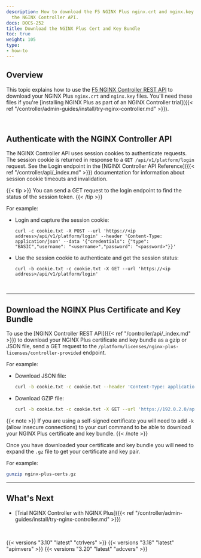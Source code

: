 ```yaml
---
description: How to download the F5 NGINX Plus nginx.crt and nginx.key files using
  the NGINX Controller API.
docs: DOCS-252
title: Download the NGINX Plus Cert and Key Bundle
toc: true
weight: 105
type:
- how-to
---
```


## Overview

This topic explains how to use the [F5 NGINX Controller REST API](https://docs.nginx.com/nginx-controller/api/ctlr-platform-api/) to download your NGINX Plus `nginx.crt` and `nginx.key` files. You'll need these files if you're [installing NGINX Plus as part of an NGINX Controller trial]({{< ref "/controller/admin-guides/install/try-nginx-controller.md" >}}).

&nbsp;

## Authenticate with the NGINX Controller API

The NGINX Controller API uses session cookies to authenticate requests. The session cookie is returned in response to a `GET /api/v1/platform/login` request. See the Login endpoint in the [NGINX Controller API Reference]({{< ref "/controller/api/_index.md" >}}) documentation for information about session cookie timeouts and invalidation.

{{< tip >}}
You can send a GET request to the login endpoint to find the status of the session token.
{{< /tip >}}

For example:

- Login and capture the session cookie:

  ```curl
  curl -c cookie.txt -X POST --url 'https://<ip address>/api/v1/platform/login' --header 'Content-Type: application/json' --data '{"credentials": {"type": "BASIC","username": "<username>","password": "<password>"}}'
  ```

- Use the session cookie to authenticate and get the session status:

  ```curl
  curl -b cookie.txt -c cookie.txt -X GET --url 'https://<ip address>/api/v1/platform/login'
  ```


&nbsp;

---

## Download the NGINX Plus Certificate and Key Bundle

To use the [NGINX Controller REST API]({{< ref "/controller/api/_index.md" >}}) to download your NGINX Plus certificate and key bundle as a gzip or JSON file, send a GET request to the `/platform/licenses/nginx-plus-licenses/controller-provided` endpoint.

For example:

- Download JSON file:

  ```bash
  curl -b cookie.txt -c cookie.txt --header 'Content-Type: application/json' -X GET --url 'https://192.0.2.0/api/v1/platform/licenses/nginx-plus-licenses/controller-provided'  --output nginx-plus-certs.json
  ```

- Download GZIP file:

  ```bash
  curl -b cookie.txt -c cookie.txt -X GET --url 'https://192.0.2.0/api/v1/platform/licenses/nginx-plus-licenses/controller-provided' --output nginx-plus-certs.gz
  ```

{{< note >}}
If you are using a self-signed certificate you will need to add `-k` (allow insecure connections) to your curl command to be able to download your NGINX Plus certificate and key bundle.
{{< /note >}}


Once you have downloaded your certificate and key bundle you will need to expand the `.gz` file to get your certificate and key pair.

For example:

```bash
gunzip nginx-plus-certs.gz
```

---

## What's Next

- [Trial NGINX Controller with NGINX Plus]({{< ref "/controller/admin-guides/install/try-nginx-controller.md" >}})

&nbsp;

{{< versions "3.10" "latest" "ctrlvers" >}}
{{< versions "3.18" "latest" "apimvers" >}}
{{< versions "3.20" "latest" "adcvers" >}}
